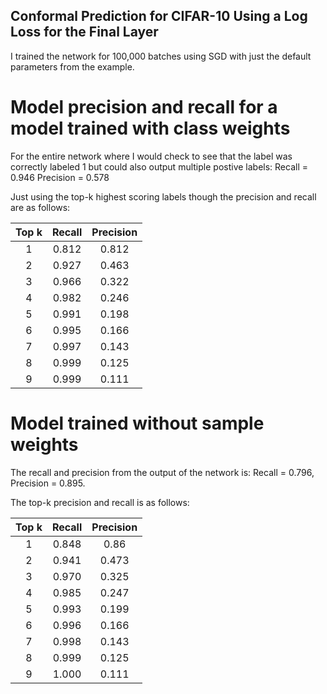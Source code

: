 ## Conformal Prediction for CIFAR-10 Using a Log Loss for the Final Layer ##

I trained the network for 100,000 batches using SGD with just the default parameters from the example.

# Model precision and recall for a model trained with class weights #

For the entire network where I would check to see that the label was correctly labeled 1 but could also output multiple
postive labels:
Recall = 0.946
Precision = 0.578

Just using the top-k highest scoring labels though the precision and recall are as follows:

| Top k | Recall | Precision |
| :---: | :---: | :---: |
| 1 | 0.812 | 0.812 |
| 2 | 0.927 | 0.463 |
| 3 | 0.966 | 0.322 |
| 4 | 0.982 | 0.246 |
| 5 | 0.991 | 0.198 |
| 6 | 0.995 | 0.166 |
| 7 | 0.997 | 0.143 |
| 8 | 0.999 | 0.125 |
| 9 | 0.999 | 0.111 |

# Model trained without sample weights #

The recall and precision from the output of the network is:
Recall = 0.796, Precision = 0.895.

The top-k precision and recall is as follows:


| Top k | Recall | Precision |
| :---: | :---: | :---: |
| 1 | 0.848 | 0.86 |
| 2 | 0.941 | 0.473 |
| 3 | 0.970 | 0.325 |
| 4 | 0.985 | 0.247 |
| 5 | 0.993 | 0.199 |
| 6 | 0.996 | 0.166 |
| 7 | 0.998 | 0.143 |
| 8 | 0.999 | 0.125 |
| 9 | 1.000 | 0.111 |
